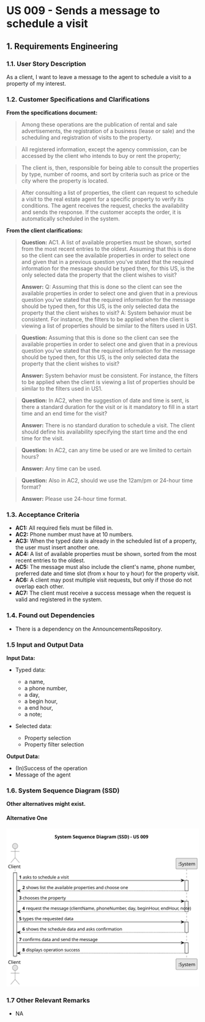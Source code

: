 # US 009 - Sends a message to schedule a visit 

## 1. Requirements Engineering


### 1.1. User Story Description


As a client, I want to leave a message to the agent to schedule a visit to a
property of my interest.


### 1.2. Customer Specifications and Clarifications 


**From the specifications document:**

>	Among these operations are the publication of rental
and sale advertisements, the registration of a business (lease or sale) and the scheduling and
registration of visits to the property.


>	All registered information, except the agency commission, can be accessed by the client who intends to
buy or rent the property; 

>	 The client is, then, responsible for being able to consult the properties by
type, number of rooms, and sort by criteria such as price or the city where the property is located.

>	After consulting a list of properties, the client can request to schedule a visit to the real estate agent
for a specific property to verify its conditions. The agent receives the request, checks the
availability and sends the response. If the customer accepts the order, it is automatically scheduled
in the system.

**From the client clarifications:**

> **Question:** AC1. A list of available properties must be shown, sorted from the most recent entries to the oldest. Assuming that this is done so the client can see the available properties in order to select one and given that in a previous question you've stated that the required information for the message should be typed then, for this US, is the only selected data the property that the client wishes to visit?
>  
> **Answer:** Q: Assuming that this is done so the client can see the available properties in order to select one and given that in a previous question you've stated that the required information for the message should be typed then, for this US, is the only selected data the property that the client wishes to visit?
A: System behavior must be consistent. For instance, the filters to be applied when the client is viewing a list of properties should be similar to the filters used in US1.


> **Question:** Assuming that this is done so the client can see the available properties in order to select one and given that in a previous question you've stated that the required information for the message should be typed then, for this US, is the only selected data the property that the client wishes to visit?
>  
> **Answer:** System behavior must be consistent. For instance, the filters to be applied when the client is viewing a list of properties should be similar to the filters used in US1.

>  **Question:**  In AC2, when the suggestion of date and time is sent, is there a standard duration for the visit or is it mandatory to fill in a start time and an end time for the visit?
>
> **Answer:** There is no standard duration to schedule a visit. The client should define his availability specifying the start time and the end time for the visit.

>  **Question:**   In AC2, can any time be used or are we limited to certain hours?
>
> **Answer:** Any time can be used.

>  **Question:** Also in AC2, should we use the 12am/pm or 24-hour time format?
>
> **Answer:** Please use 24-hour time format.



### 1.3. Acceptance Criteria


* **AC1:** All required fiels must be filled in.
* **AC2:** Phone number must have at 10 numbers.
* **AC3:** When the typed date is already in the scheduled list of a property, the user must insert another one.
* **AC4:** A list of available properties must be shown, sorted from the most recent
  entries to the oldest. 
* **AC5:** The message must also include the client's name, phone number,
	preferred date and time slot (from x hour to y hour) for the property visit.
* **AC6:** A client may post multiple visit requests, but only if those do not overlap
  each other.
* **AC7:** The client must receive a success message when the request is valid and
  registered in the system.

### 1.4. Found out Dependencies


* There is a dependency on the AnnouncementsRepository.


### 1.5 Input and Output Data


**Input Data:**

* Typed data:
	* a name, 
	* a phone number, 
	* a day,
	* a begin hour,
    * a end hour,
    * a note;
  
	
* Selected data:
	* Property selection
    * Property filter selection


**Output Data:**

* (In)Success of the operation
* Message of the agent

### 1.6. System Sequence Diagram (SSD)

**Other alternatives might exist.**

#### Alternative One

![SSD_009-System_Sequence_Diagram__SSD____US_009.svg](svg/SSD_009-System_Sequence_Diagram__SSD____US_009.svg)
### 1.7 Other Relevant Remarks

* NA